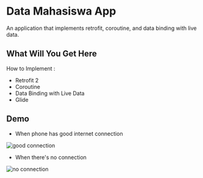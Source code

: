 
# Data Mahasiswa App

An application that implements retrofit, coroutine, and data binding with live data.

## What Will You Get Here

How to Implement :
- Retrofit 2
- Coroutine
- Data Binding with Live Data
- Glide

## Demo

- When phone has good internet connection

![good connection](https://i.postimg.cc/HxH3qRMG/ezgif-com-gif-maker-3.gif)

- When there's no connection

![no connection](https://i.postimg.cc/Xq9ygzrq/ezgif-com-gif-maker-1.gif)
